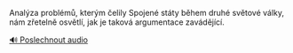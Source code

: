 
Analýza problémů, kterým čelily Spojené státy během druhé světové války, nám zřetelně osvětlí, jak je taková argumentace zavádějící.

[🔊 Poslechnout audio](/data/7-paragraphs/audio/chapter_164/para_006-Analza-problm-kterm-elily-Spojen-stty-bhe.mp3)
